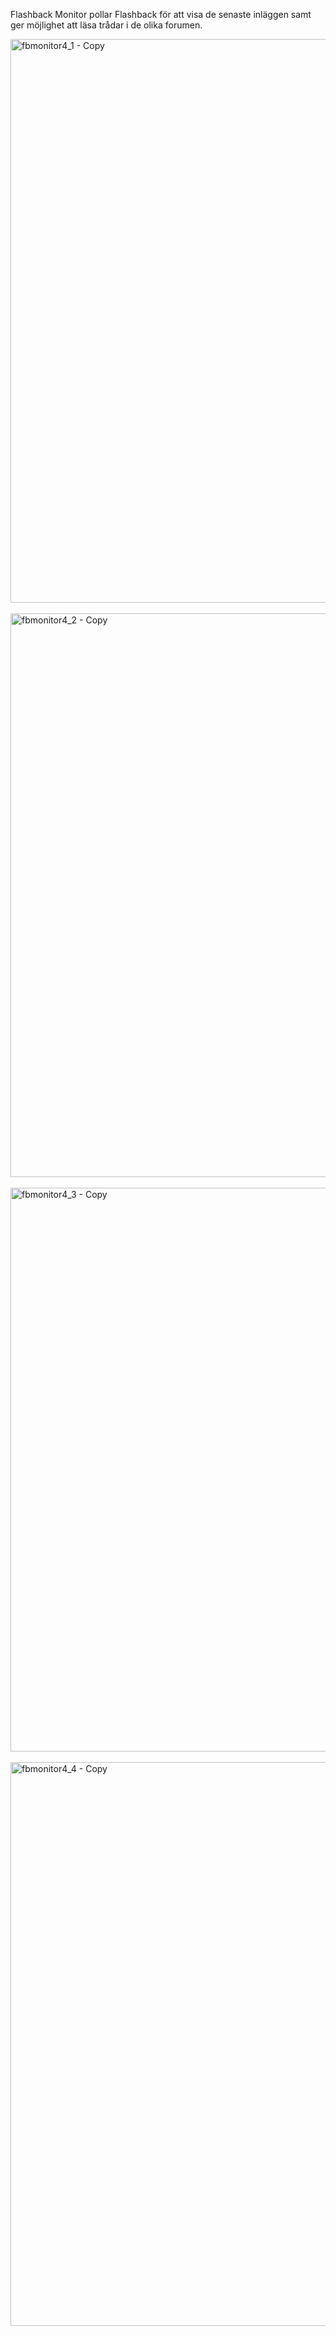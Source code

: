Flashback Monitor pollar Flashback för att visa de senaste inläggen samt ger möjlighet att läsa trådar i de olika forumen.


<img width="902" alt="fbmonitor4_1 - Copy" src="https://github.com/user-attachments/assets/bcf40ea8-cad8-4b8f-9c97-473cc783b475" />
<br>
<br>
<img width="902" alt="fbmonitor4_2 - Copy" src="https://github.com/user-attachments/assets/7939afdf-59bf-4817-b9c4-82c3eee524a3" />
<br>
<br>

<img width="902" alt="fbmonitor4_3 - Copy" src="https://github.com/user-attachments/assets/bba4ecd1-bfdf-43b1-9257-7a1e704cf686" />
<br>
<br>

<img width="902" alt="fbmonitor4_4 - Copy" src="https://github.com/user-attachments/assets/280c3439-9e69-4cc0-a152-abe8eb26a3ea" />
